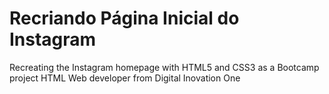 # Recriando Página Inicial do Instagram
Recreating the Instagram homepage with HTML5 and CSS3 as a Bootcamp project HTML Web developer from Digital Inovation One
